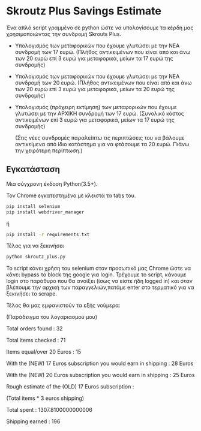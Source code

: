 # Skroutz Plus Savings Estimate

Ένα απλό script γραμμένο σε python ώστε να υπολογίσουμε τα κέρδη μας χρησιμοποιώντας την συνδρομή Skrouts Plus.

- Υπολογισμός των μεταφορικών που έχουμε γλυτώσει με την ΝΕΑ συνδρομή των 17 ευρώ.
(Πλήθος αντικειμένων που είναι από και άνω των 20 ευρώ επί 3 ευρώ για μεταφορικά, μείων τα 17 ευρώ της συνδρομής)
- Υπολογισμός των μεταφορικών που έχουμε γλυτώσει με την ΝΕΑ συνδρομή των 20 ευρώ.
(Πλήθος αντικειμένων που είναι από και άνω των 20 ευρώ επί 3 ευρώ για μεταφορικά, μείων τα 20 ευρώ της συνδρομής)
- Υπολογισμός (πρόχειρη εκτίμηση) των μεταφορικών που έχουμε γλυτώσει με την ΑΡΧΙΚΗ συνδρομή των 17 ευρώ. 
(Συνολικό κόστος αντικειμένων επί 3 ευρώ για μεταφορικά, μείων τα 17 ευρώ της συνδρομής)

    (Στις νέες συνδρομές παραλείπτω τις περιπτώσεις του να βάλουμε αντικείμενα από ίδιο κατάστημα για να φτάσουμε τα 20 ευρώ. Πιάνω την χειρότερη περίπτωση.)

## Εγκατάσταση
Μια σύγχρονη έκδοση Python(3.5+).

Τον Chrome εγκατεστημένο με κλειστά τα tabs του.

```sh
pip install selenium
pip install webdriver_manager
```
ή
```sh
pip install -r requirements.txt
```
Τέλος για να ξεκινήσει
```sh
python skroutz_plus.py
```

Το script κάνει χρήση του selenium στον προσωπικό μας Chrome ώστε να κάνει bypass το block της google για login.
Τρέχουμε το script, κάνουμε login στο παράθυρο που θα ανοίξει (ίσως να είστε ήδη logged in) και όταν βλέπουμε την αρχική των παραγγελιών,πατάμε enter στο τερματικό  για να ξεκινήσει το scrape.

Τέλος θα μας εμφανιστούν τα εξής νούμερα:

(Παράδειγμα του λογαριασμού μου)

Total orders found : 32

Total items checked : 71

Items equal/over 20 Euros : 15

With the (NEW) 17 Euros subscription you would earn in shipping : 28 Euros

With the (NEW) 20 Euros subscription you would earn in shipping : 25 Euros

Rough estimate of the (OLD) 17 Euros subscription :

(Total items * 3 euros shipping)

Total spent : 1307.8100000000006

Shipping earned : 196
